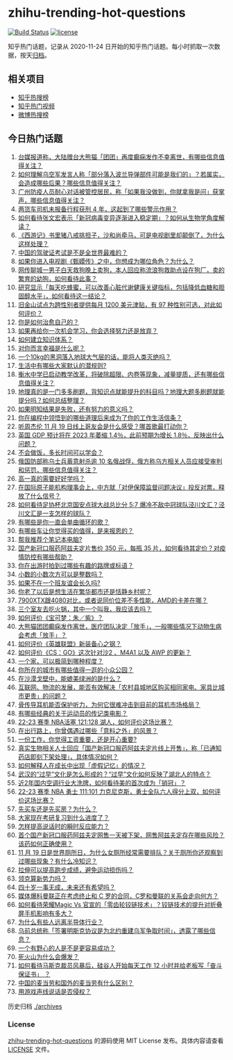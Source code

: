 # zhihu-trending-hot-questions

[![Build Status](https://github.com/justjavac/zhihu-trending-hot-questions/workflows/ci/badge.svg?branch=master)](https://github.com/justjavac/zhihu-trending-hot-questions/actions)
[![license](https://img.shields.io/github/license/justjavac/zhihu-trending-hot-questions)](https://github.com/justjavac/zhihu-trending-hot-questions/blob/master/LICENSE)

知乎热门话题，记录从 2020-11-24 日开始的知乎热门话题。每小时抓取一次数据，按天[归档](./archives)。

## 相关项目

- [知乎热搜榜](https://github.com/justjavac/zhihu-trending-top-search)
- [知乎热门视频](https://github.com/justjavac/zhihu-trending-hot-video)
- [微博热搜榜](https://github.com/justjavac/weibo-trending-hot-search)

## 今日热门话题

<!-- BEGIN -->
<!-- 最后更新时间 Sun Nov 20 2022 04:12:35 GMT+0800 (China Standard Time) -->

1. [台媒报道称，大陆赠台大熊猫「团团」再度癫痫发作不幸离世，有哪些信息值得关注？](https://www.zhihu.com/question/567605195)
1. [如何理解乌空军发言人称「部分落入波兰导弹部件可能是我们的」？若属实，会造成哪些后果？哪些信息值得关注？](https://www.zhihu.com/question/567624764)
1. [广州防疫人员耐心对话被管控居民，称「如果我没做到，你就拿我是问」获掌声，哪些信息值得关注？](https://www.zhihu.com/question/567479643)
1. [两货车司机未报备行程获刑 4 年，这起到了哪些警示作用？](https://www.zhihu.com/question/567601926)
1. [如何看待张文宏表示「新冠病毒变异逐渐进入稳定期」？如何从生物学角度解读？](https://www.zhihu.com/question/567571738)
1. [《西游记》书里猪八戒挑担子，沙和尚牵马，可是电视剧里却颠倒了，为什么这样处理？](https://www.zhihu.com/question/33169969)
1. [中国的驾驶证考试是不是全世界最难的？](https://www.zhihu.com/question/488663296)
1. [如果你进入电视剧《甄嬛传》之中，你想成为哪位角色？为什么？](https://www.zhihu.com/question/563574445)
1. [网传聊城一男子白天救狗晚上卖狗，本人回应称流浪狗救助点设在狗厂，卖的繁育的幼狗，如何看待此事？](https://www.zhihu.com/question/567441399)
1. [研究显示「每天吃蜂蜜，可以改善心脏代谢健康关键指标，包括降低血糖和胆固醇水平」，如何看待这一结论？](https://www.zhihu.com/question/567580360)
1. [旧金山试点为跨性别者提供每月 1200 美元津贴，有 97 种性别可选，对此如何评价？](https://www.zhihu.com/question/567628657)
1. [你是如何治愈自己的？](https://www.zhihu.com/question/567254123)
1. [如果再给你一次机会学习，你会选择努力还是放弃？](https://www.zhihu.com/question/566529138)
1. [如何建立知识体系？](https://www.zhihu.com/question/361918775)
1. [对你而言幸福是什么呢？](https://www.zhihu.com/question/564053109)
1. [一个10kg的黑洞落入地球大气层的话，能将人类灭绝吗？](https://www.zhihu.com/question/566595314)
1. [生活中有哪些大家默认的潜规则?](https://www.zhihu.com/question/563300185)
1. [衡水中学已启动教学改革，将破除超限、内卷等现象，减量提质，还有哪些信息值得关注？](https://www.zhihu.com/question/567617159)
1. [地理真的是一门多多刷题，背知识点就能提升的科目吗？地理大题多刷题就能提分吗？如何总结整理？](https://www.zhihu.com/question/458351725)
1. [如果明知结果是失败，还有努力的意义吗？](https://www.zhihu.com/question/561366168)
1. [你在编程中领悟到的哪些道理后来成为了你的工作生活信条？](https://www.zhihu.com/question/560357832)
1. [听周杰伦 11 月 19 日线上哥友会是什么感受？哪首歌最打动你？](https://www.zhihu.com/question/567638049)
1. [英国 GDP 预计将在 2023 年萎缩 1.4％，此前预期为增长 1.8％，反映出什么问题？](https://www.zhihu.com/question/567264997)
1. [不会做饭，多长时间可以学会？](https://www.zhihu.com/question/566841348)
1. [俄国防部称乌士兵蓄意射杀逾 10 名俄战俘，俄方称乌方相关人员应接受审判和惩罚，哪些信息值得关注？](https://www.zhihu.com/question/567602009)
1. [高一真的需要好好学吗？](https://www.zhihu.com/question/554286811)
1. [在国际原子能机构理事会上，中方就「对伊保障监督问题决议」投反对票，释放了什么信号？](https://www.zhihu.com/question/567400720)
1. [如何看待足协杯北京国安点球大战总比分 5:7 爆冷不敌中冠球队泾川文汇？泾川文汇是一支怎样的球队？](https://www.zhihu.com/question/567383961)
1. [有哪些是你一直会单曲循环的歌？](https://www.zhihu.com/question/566896751)
1. [有哪些车让你觉得买的值得，是来报恩的？](https://www.zhihu.com/question/567446199)
1. [帮我推荐个笔记本电脑?](https://www.zhihu.com/question/565630590)
1. [国产新冠口服药阿兹夫定片售价 350 元，每瓶 35 片，如何看待其定价？对疫情防控有哪些帮助？](https://www.zhihu.com/question/567583145)
1. [你在出游时拍到过哪些有趣的路牌或标语？](https://www.zhihu.com/question/567250447)
1. [小数的小数次方可以是整数吗？](https://www.zhihu.com/question/567376130)
1. [如果不在一个班友谊会长久吗?](https://www.zhihu.com/question/567192615)
1. [你老了以后是想生活在繁华都市还是恬静乡村呢？](https://www.zhihu.com/question/561740387)
1. [7900XTX跟4080对比，或者说同价位差不多性能，AMD的卡差在哪？](https://www.zhihu.com/question/567379777)
1. [三个室友去吃火锅，其中一个叫我，我应该去吗？](https://www.zhihu.com/question/567306951)
1. [如何评价《宝可梦：朱／紫》？](https://www.zhihu.com/question/567245746)
1. [大熊猫团团癫痫发作离世，医疗团队决定「放手」，一般哪些情况下动物生病会考虑「放手」？](https://www.zhihu.com/question/567605937)
1. [如何评价《英雄联盟》新装备心之钢？](https://www.zhihu.com/question/567472090)
1. [如何评价《CS：GO》这次针对沙2 、M4A1 以及 AWP 的更新？](https://www.zhihu.com/question/567589713)
1. [一个家，可以极简到哪种程度？](https://www.zhihu.com/question/428202257)
1. [你所在的城市有哪些值得一逛的小众公园？](https://www.zhihu.com/question/529923592)
1. [在沙漠戈壁中，能媲美绿洲的是什么？](https://www.zhihu.com/question/567471180)
1. [互联网、物流的发展，能否有效解决「农村县城地区购买相同家电、家具比城市更贵」的问题？](https://www.zhihu.com/question/567607780)
1. [骨传导耳机能否保护听力，为何它很难冲击到目前的耳机市场格局？](https://www.zhihu.com/question/350742682)
1. [有哪些经典的关于运动员的传记类电影？](https://www.zhihu.com/question/37360490)
1. [22-23 赛季 NBA活塞 121:128 湖人，如何评价这场比赛？](https://www.zhihu.com/question/567592615)
1. [在出行路上，你曾偶遇过哪些「意料之外」的风景？](https://www.zhihu.com/question/567250483)
1. [一份工作，你觉得工资重要，还是开心重要?](https://www.zhihu.com/question/566993636)
1. [真实生物相关人士回应「国产新冠口服药阿兹夫定片线上开售」，称「已通知药店即刻下架处理」，具体情况如何？](https://www.zhihu.com/question/567591828)
1. [如何解释人在成长中出现「虚假记忆」的情况？](https://www.zhihu.com/question/55919964)
1. [武汉的“过早”文化是怎么形成的？“过早”文化如何反映了湖北人的特点？](https://www.zhihu.com/question/31435383)
1. [近2年国内空调行业大洗牌，如何看待美的首次成为「销冠」？](https://www.zhihu.com/question/567220100)
1. [22-23 赛季 NBA 勇士 111:101 力克尼克斯，勇士全队六人得分上双，如何评价这场比赛？](https://www.zhihu.com/question/567589287)
1. [先买车还是先买房？为什么？](https://www.zhihu.com/question/566934321)
1. [大家现在考研复习到什么进度了？](https://www.zhihu.com/question/428605755)
1. [怎样提高说话时的瞬时反应能力？](https://www.zhihu.com/question/20733826)
1. [首个国产新冠口服药阿兹夫定网售一天被下架，网售阿兹夫定存在哪些风险？该药如何正确使用？](https://www.zhihu.com/question/567620425)
1. [11 月 19 日是世界厕所日，为什么女厕所经常需要排队？关于厕所你还观察到过哪些现象？有什么冷知识？](https://www.zhihu.com/question/567601652)
1. [拉伸可以提高跑步成绩，避免运动损伤吗？](https://www.zhihu.com/question/483891968)
1. [领克算新势力吗？](https://www.zhihu.com/question/567586102)
1. [四十岁一事无成，未来还有希望吗？](https://www.zhihu.com/question/567583995)
1. [媒体爆料曼联正在考虑终止和 C 罗的合同，C罗和曼联的关系会走向何方？](https://www.zhihu.com/question/567458138)
1. [如何看待荣耀Magic Vs 官宣的「零齿轮铰链技术」？铰链技术的提升对折叠屏手机影响有多大？](https://www.zhihu.com/question/567590685)
1. [为什么有些人远离半导体行业？](https://www.zhihu.com/question/531591119)
1. [乌前总统称「签署明斯克协议是为北约重建乌军争取时间」，透露了哪些信息？](https://www.zhihu.com/question/567441299)
1. [一个有野心的人是不是更容易成功？](https://www.zhihu.com/question/41108842)
1. [死火山为什么会爆发？](https://www.zhihu.com/question/566956153)
1. [如何看待马斯克裁员风暴后，硅谷人开始每天工作 12 小时并给老板写「奋斗保证书」 ？](https://www.zhihu.com/question/567423265)
1. [中国的麦当劳和国外的麦当劳有什么区别？](https://www.zhihu.com/question/472533682)
1. [用游戏声线说话是否侵权？](https://www.zhihu.com/question/567374924)

<!-- END -->

历史归档 [./archives](./archives)

### License

[zhihu-trending-hot-questions](https://github.com/justjavac/zhihu-trending-hot-questions)
的源码使用 MIT License 发布。具体内容请查看 [LICENSE](./LICENSE) 文件。
